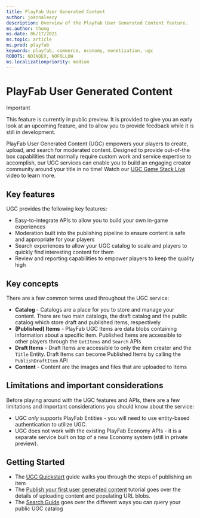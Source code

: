```yaml
---
title: PlayFab User Generated Content
author: joannaleecy
description: Overview of the PlayFab User Generated Content feature.
ms.author: thomg
ms.date: 06/17/2021
ms.topic: article
ms.prod: playfab
keywords: playfab, commerce, economy, monetization, ugc
ROBOTS: NOINDEX, NOFOLLOW
ms.localizationpriority: medium
---
```


# PlayFab User Generated Content

> [!IMPORTANT]
> This feature is currently in public preview. It is provided to give you an early look at an upcoming feature, and to allow you to provide feedback while it is still in development.  

PlayFab User Generated Content (UGC) empowers your players to create, upload, and search for moderated content. Designed to provide out-of-the box capabilities that normally require custom work and service expertise to accomplish, our UGC services can enable you to build an engaging creator community around your title in no time! Watch our [UGC Game Stack Live](https://www.youtube.com/watch?v=Fv0bYvjuNwk) video to learn more.

## Key features
UGC provides the following key features:
* Easy-to-integrate APIs to allow you to build your own in-game experiences
* Moderation built into the publishing pipeline to ensure content is safe and appropriate for your players
* Search experiences to allow your UGC catalog to scale and players to quickly find interesting content for them
* Review and reporting capabilities to empower players to keep the quality high

## Key concepts
There are a few common terms used throughout the UGC service:
* **Catalog** - Catalogs are a place for you to store and manage your content. There are two main catalogs, the draft catalog and the public catalog which store draft and published items, respectively
* **(Published) Items** - PlayFab UGC Items are data blobs containing information about a specific item. Published Items are accessible to other players through the `GetItems` and `Search` APIs
* **Draft Items** - Draft Items are accessible to only the item creater and the `Title` Entity. Draft Items can become Published Items by calling the `PublishDraftItem` API
* **Content** - Content are the images and files that are uploaded to Items

## Limitations and important considerations
Before playing around with the UGC features and APIs, there are a few limitations and important considerations you should know about the service:
* UGC *only* supports PlayFab Entities - you will need to use entity-based authentication to utilize UGC.
* UGC does not work with the existing PlayFab Economy APIs - it is a separate service built on top of a new Economy system (still in private preview).

## Getting Started
* The [UGC Quickstart](quickstart.md) guide walks you through the steps of publishing an item
* The [Publish your first user generated content](publish-ugc.md) tutorial goes over the details of uploading content and populating URL blobs.
* The [Search Guide](search.md) goes over the different ways you can query your public UGC catalog
